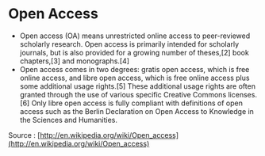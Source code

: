 # Open Access

  * Open access (OA) means unrestricted online access to peer-reviewed scholarly research. Open access is primarily intended for scholarly journals, but is also provided for a growing number of theses,[2] book chapters,[3] and monographs.[4]
  * Open access comes in two degrees: gratis open access, which is free online access, and libre open access, which is free online access plus some additional usage rights.[5] These additional usage rights are often granted through the use of various specific Creative Commons licenses.[6] Only libre open access is fully compliant with definitions of open access such as the Berlin Declaration on Open Access to Knowledge in the Sciences and Humanities.

Source : [http://en.wikipedia.org/wiki/Open_access](http://en.wikipedia.org/wiki/Open_access)

